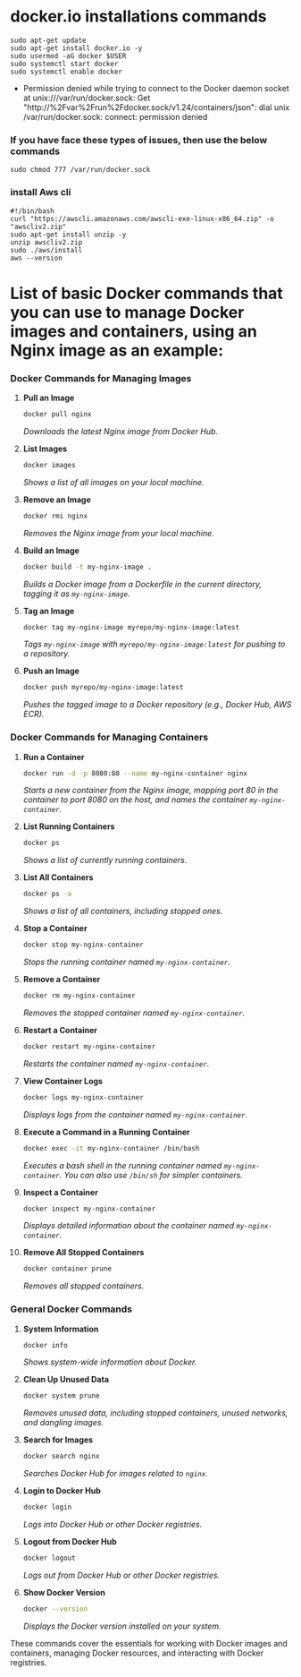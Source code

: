 
# docker.io installations commands
```
sudo apt-get update
sudo apt-get install docker.io -y
sudo usermod -aG docker $USER
sudo systemctl start docker
sudo systemctl enable docker
```

- Permission denied while trying to connect to the Docker daemon socket at unix:///var/run/docker.sock: Get "http://%2Fvar%2Frun%2Fdocker.sock/v1.24/containers/json": dial unix /var/run/docker.sock: connect: permission denied

### If you have face these types of issues, then use the below commands 
``` 
sudo chmod 777 /var/run/docker.sock 
```


### install Aws cli
```
#!/bin/bash
curl "https://awscli.amazonaws.com/awscli-exe-linux-x86_64.zip" -o "awscliv2.zip"
sudo apt-get install unzip -y
unzip awscliv2.zip
sudo ./aws/install
aws --version
```


# List of basic Docker commands that you can use to manage Docker images and containers, using an Nginx image as an example:


### **Docker Commands for Managing Images**

1. **Pull an Image**
   ```bash
   docker pull nginx
   ```
   *Downloads the latest Nginx image from Docker Hub.*

2. **List Images**
   ```bash
   docker images
   ```
   *Shows a list of all images on your local machine.*

3. **Remove an Image**
   ```bash
   docker rmi nginx
   ```
   *Removes the Nginx image from your local machine.*

4. **Build an Image**
   ```bash
   docker build -t my-nginx-image .
   ```
   *Builds a Docker image from a Dockerfile in the current directory, tagging it as `my-nginx-image`.*

5. **Tag an Image**
   ```bash
   docker tag my-nginx-image myrepo/my-nginx-image:latest
   ```
   *Tags `my-nginx-image` with `myrepo/my-nginx-image:latest` for pushing to a repository.*

6. **Push an Image**
   ```bash
   docker push myrepo/my-nginx-image:latest
   ```
   *Pushes the tagged image to a Docker repository (e.g., Docker Hub, AWS ECR).*

### **Docker Commands for Managing Containers**

1. **Run a Container**
   ```bash
   docker run -d -p 8080:80 --name my-nginx-container nginx
   ```
   *Starts a new container from the Nginx image, mapping port 80 in the container to port 8080 on the host, and names the container `my-nginx-container`.*

2. **List Running Containers**
   ```bash
   docker ps
   ```
   *Shows a list of currently running containers.*

3. **List All Containers**
   ```bash
   docker ps -a
   ```
   *Shows a list of all containers, including stopped ones.*

4. **Stop a Container**
   ```bash
   docker stop my-nginx-container
   ```
   *Stops the running container named `my-nginx-container`.*

5. **Remove a Container**
   ```bash
   docker rm my-nginx-container
   ```
   *Removes the stopped container named `my-nginx-container`.*

6. **Restart a Container**
   ```bash
   docker restart my-nginx-container
   ```
   *Restarts the container named `my-nginx-container`.*

7. **View Container Logs**
   ```bash
   docker logs my-nginx-container
   ```
   *Displays logs from the container named `my-nginx-container`.*

8. **Execute a Command in a Running Container**
   ```bash
   docker exec -it my-nginx-container /bin/bash
   ```
   *Executes a bash shell in the running container named `my-nginx-container`. You can also use `/bin/sh` for simpler containers.*

9. **Inspect a Container**
   ```bash
   docker inspect my-nginx-container
   ```
   *Displays detailed information about the container named `my-nginx-container`.*

10. **Remove All Stopped Containers**
    ```bash
    docker container prune
    ```
    *Removes all stopped containers.*

### **General Docker Commands**

1. **System Information**
   ```bash
   docker info
   ```
   *Shows system-wide information about Docker.*

2. **Clean Up Unused Data**
   ```bash
   docker system prune
   ```
   *Removes unused data, including stopped containers, unused networks, and dangling images.*

3. **Search for Images**
   ```bash
   docker search nginx
   ```
   *Searches Docker Hub for images related to `nginx`.*

4. **Login to Docker Hub**
   ```bash
   docker login
   ```
   *Logs into Docker Hub or other Docker registries.*

5. **Logout from Docker Hub**
   ```bash
   docker logout
   ```
   *Logs out from Docker Hub or other Docker registries.*

6. **Show Docker Version**
   ```bash
   docker --version
   ```
   *Displays the Docker version installed on your system.*

These commands cover the essentials for working with Docker images and containers, managing Docker resources, and interacting with Docker registries.
